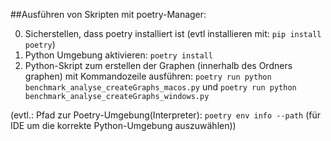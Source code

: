 ##Ausführen von Skripten mit poetry-Manager: 

0. Sicherstellen, dass poetry installiert ist (evtl installieren mit: `pip install poetry`)
1. Python Umgebung aktivieren: `poetry install`
2. Python-Skript zum erstellen der Graphen (innerhalb des Ordners graphen) mit Kommandozeile ausführen: `poetry run python benchmark_analyse_createGraphs_macos.py` und `poetry run python benchmark_analyse_createGraphs_windows.py`

(evtl.: Pfad zur Poetry-Umgebung(Interpreter): `poetry env info --path` (für IDE um die korrekte Python-Umgebung auszuwählen))
